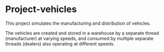 # Project-vehicles
This project simulates the manufacturing and distribution of vehicles.

The vehicles are created and stored in a warehouse by a separate thread (manufacturer) at varying speeds,
and consumed by multiple separate threads (dealers) also operating at different speeds.
